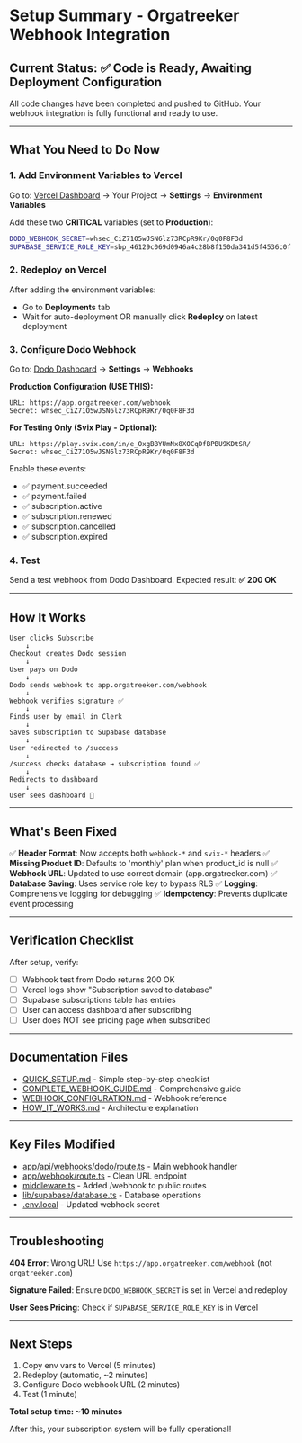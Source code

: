 # Setup Summary - Orgatreeker Webhook Integration

## Current Status: ✅ Code is Ready, Awaiting Deployment Configuration

All code changes have been completed and pushed to GitHub. Your webhook integration is fully functional and ready to use.

---

## What You Need to Do Now

### 1. Add Environment Variables to Vercel

Go to: [Vercel Dashboard](https://vercel.com) → Your Project → **Settings** → **Environment Variables**

Add these two **CRITICAL** variables (set to **Production**):

```bash
DODO_WEBHOOK_SECRET=whsec_CiZ71O5wJSN6lz73RCpR9Kr/0q0F8F3d
SUPABASE_SERVICE_ROLE_KEY=sbp_46129c069d0946a4c28b8f150da341d5f4536c0f
```

### 2. Redeploy on Vercel

After adding the environment variables:
- Go to **Deployments** tab
- Wait for auto-deployment OR manually click **Redeploy** on latest deployment

### 3. Configure Dodo Webhook

Go to: [Dodo Dashboard](https://dodo.link/dashboard) → **Settings** → **Webhooks**

**Production Configuration (USE THIS):**
```
URL: https://app.orgatreeker.com/webhook
Secret: whsec_CiZ71O5wJSN6lz73RCpR9Kr/0q0F8F3d
```

**For Testing Only (Svix Play - Optional):**
```
URL: https://play.svix.com/in/e_OxgBBYUmNx8XOCqDfBPBU9KDtSR/
Secret: whsec_CiZ71O5wJSN6lz73RCpR9Kr/0q0F8F3d
```

Enable these events:
- ✅ payment.succeeded
- ✅ payment.failed
- ✅ subscription.active
- ✅ subscription.renewed
- ✅ subscription.cancelled
- ✅ subscription.expired

### 4. Test

Send a test webhook from Dodo Dashboard. Expected result: **✅ 200 OK**

---

## How It Works

```
User clicks Subscribe
    ↓
Checkout creates Dodo session
    ↓
User pays on Dodo
    ↓
Dodo sends webhook to app.orgatreeker.com/webhook
    ↓
Webhook verifies signature ✅
    ↓
Finds user by email in Clerk
    ↓
Saves subscription to Supabase database
    ↓
User redirected to /success
    ↓
/success checks database → subscription found ✅
    ↓
Redirects to dashboard
    ↓
User sees dashboard 🎉
```

---

## What's Been Fixed

✅ **Header Format**: Now accepts both `webhook-*` and `svix-*` headers
✅ **Missing Product ID**: Defaults to 'monthly' plan when product_id is null
✅ **Webhook URL**: Updated to use correct domain (app.orgatreeker.com)
✅ **Database Saving**: Uses service role key to bypass RLS
✅ **Logging**: Comprehensive logging for debugging
✅ **Idempotency**: Prevents duplicate event processing

---

## Verification Checklist

After setup, verify:

- [ ] Webhook test from Dodo returns 200 OK
- [ ] Vercel logs show "Subscription saved to database"
- [ ] Supabase subscriptions table has entries
- [ ] User can access dashboard after subscribing
- [ ] User does NOT see pricing page when subscribed

---

## Documentation Files

- [QUICK_SETUP.md](QUICK_SETUP.md) - Simple step-by-step checklist
- [COMPLETE_WEBHOOK_GUIDE.md](COMPLETE_WEBHOOK_GUIDE.md) - Comprehensive guide
- [WEBHOOK_CONFIGURATION.md](WEBHOOK_CONFIGURATION.md) - Webhook reference
- [HOW_IT_WORKS.md](HOW_IT_WORKS.md) - Architecture explanation

---

## Key Files Modified

- [app/api/webhooks/dodo/route.ts](app/api/webhooks/dodo/route.ts) - Main webhook handler
- [app/webhook/route.ts](app/webhook/route.ts) - Clean URL endpoint
- [middleware.ts](middleware.ts) - Added /webhook to public routes
- [lib/supabase/database.ts](lib/supabase/database.ts) - Database operations
- [.env.local](.env.local) - Updated webhook secret

---

## Troubleshooting

**404 Error**: Wrong URL! Use `https://app.orgatreeker.com/webhook` (not `orgatreeker.com`)

**Signature Failed**: Ensure `DODO_WEBHOOK_SECRET` is set in Vercel and redeploy

**User Sees Pricing**: Check if `SUPABASE_SERVICE_ROLE_KEY` is in Vercel

---

## Next Steps

1. Copy env vars to Vercel (5 minutes)
2. Redeploy (automatic, ~2 minutes)
3. Configure Dodo webhook URL (2 minutes)
4. Test (1 minute)

**Total setup time: ~10 minutes**

After this, your subscription system will be fully operational!

